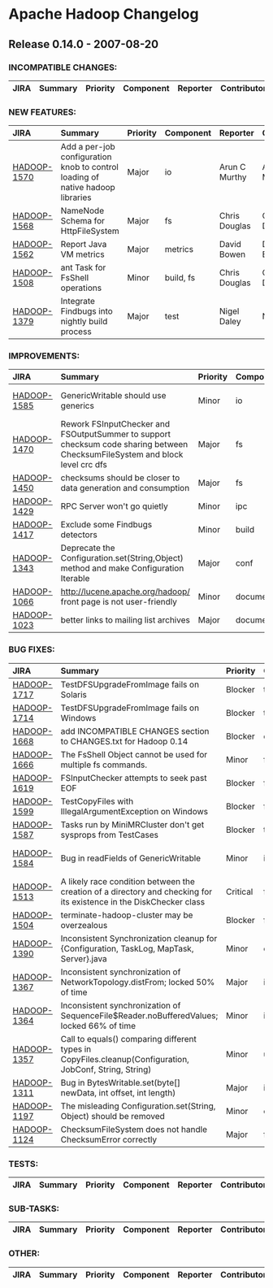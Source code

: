# Apache Hadoop Changelog

## Release 0.14.0 - 2007-08-20

### INCOMPATIBLE CHANGES:

| JIRA | Summary | Priority | Component | Reporter | Contributor |
|:---- |:---- | :--- |:---- |:---- |:---- |


### NEW FEATURES:

| JIRA | Summary | Priority | Component | Reporter | Contributor |
|:---- |:---- | :--- |:---- |:---- |:---- |
| [HADOOP-1570](https://issues.apache.org/jira/browse/HADOOP-1570) | Add a per-job configuration knob to control loading of native hadoop libraries |  Major | io | Arun C Murthy | Arun C Murthy |
| [HADOOP-1568](https://issues.apache.org/jira/browse/HADOOP-1568) | NameNode Schema for HttpFileSystem |  Major | fs | Chris Douglas | Chris Douglas |
| [HADOOP-1562](https://issues.apache.org/jira/browse/HADOOP-1562) | Report Java VM metrics |  Major | metrics | David Bowen | David Bowen |
| [HADOOP-1508](https://issues.apache.org/jira/browse/HADOOP-1508) | ant Task for FsShell operations |  Minor | build, fs | Chris Douglas | Chris Douglas |
| [HADOOP-1379](https://issues.apache.org/jira/browse/HADOOP-1379) | Integrate Findbugs into nightly build process |  Major | test | Nigel Daley | Nigel Daley |


### IMPROVEMENTS:

| JIRA | Summary | Priority | Component | Reporter | Contributor |
|:---- |:---- | :--- |:---- |:---- |:---- |
| [HADOOP-1585](https://issues.apache.org/jira/browse/HADOOP-1585) | GenericWritable should use generics |  Minor | io | Espen Amble Kolstad | Espen Amble Kolstad |
| [HADOOP-1470](https://issues.apache.org/jira/browse/HADOOP-1470) | Rework FSInputChecker and FSOutputSummer to support checksum code sharing between ChecksumFileSystem and block level crc dfs |  Major | fs | Hairong Kuang | Hairong Kuang |
| [HADOOP-1450](https://issues.apache.org/jira/browse/HADOOP-1450) | checksums should be closer to data generation and consumption |  Major | fs | Doug Cutting | Doug Cutting |
| [HADOOP-1429](https://issues.apache.org/jira/browse/HADOOP-1429) | RPC Server won't go quietly |  Minor | ipc | stack | stack |
| [HADOOP-1417](https://issues.apache.org/jira/browse/HADOOP-1417) | Exclude some Findbugs detectors |  Minor | build | Nigel Daley | Nigel Daley |
| [HADOOP-1343](https://issues.apache.org/jira/browse/HADOOP-1343) | Deprecate the Configuration.set(String,Object) method and make Configuration Iterable |  Major | conf | Owen O'Malley | Owen O'Malley |
| [HADOOP-1066](https://issues.apache.org/jira/browse/HADOOP-1066) | http://lucene.apache.org/hadoop/ front page is not user-friendly |  Minor | documentation | Marco Nicosia | Doug Cutting |
| [HADOOP-1023](https://issues.apache.org/jira/browse/HADOOP-1023) | better links to mailing list archives |  Major | documentation | Daniel Naber | Tom White |


### BUG FIXES:

| JIRA | Summary | Priority | Component | Reporter | Contributor |
|:---- |:---- | :--- |:---- |:---- |:---- |
| [HADOOP-1717](https://issues.apache.org/jira/browse/HADOOP-1717) | TestDFSUpgradeFromImage fails on Solaris |  Blocker | test | Nigel Daley | Raghu Angadi |
| [HADOOP-1714](https://issues.apache.org/jira/browse/HADOOP-1714) | TestDFSUpgradeFromImage fails on Windows |  Blocker | test | Nigel Daley | Raghu Angadi |
| [HADOOP-1668](https://issues.apache.org/jira/browse/HADOOP-1668) | add INCOMPATIBLE CHANGES section to CHANGES.txt for Hadoop 0.14 |  Blocker | documentation | Nigel Daley | Nigel Daley |
| [HADOOP-1666](https://issues.apache.org/jira/browse/HADOOP-1666) | The FsShell Object cannot be used for multiple fs commands. |  Minor | fs | dhruba borthakur | dhruba borthakur |
| [HADOOP-1619](https://issues.apache.org/jira/browse/HADOOP-1619) | FSInputChecker attempts to seek past EOF |  Blocker | fs | Nigel Daley | Hairong Kuang |
| [HADOOP-1599](https://issues.apache.org/jira/browse/HADOOP-1599) | TestCopyFiles with IllegalArgumentException on Windows |  Blocker | fs | Nigel Daley | Senthil Subramanian |
| [HADOOP-1587](https://issues.apache.org/jira/browse/HADOOP-1587) | Tasks run by MiniMRCluster don't get sysprops from TestCases |  Blocker | test | Alejandro Abdelnur | Devaraj Das |
| [HADOOP-1584](https://issues.apache.org/jira/browse/HADOOP-1584) | Bug in readFields of GenericWritable |  Minor | io | Espen Amble Kolstad | Espen Amble Kolstad |
| [HADOOP-1513](https://issues.apache.org/jira/browse/HADOOP-1513) | A likely race condition between the creation of a directory and checking for its existence in the DiskChecker class |  Critical | fs | Devaraj Das | Devaraj Das |
| [HADOOP-1504](https://issues.apache.org/jira/browse/HADOOP-1504) | terminate-hadoop-cluster may be overzealous |  Blocker | fs/s3 | Doug Cutting | Tom White |
| [HADOOP-1390](https://issues.apache.org/jira/browse/HADOOP-1390) | Inconsistent Synchronization cleanup for {Configuration, TaskLog, MapTask, Server}.java |  Minor | conf, ipc | Devaraj Das | Devaraj Das |
| [HADOOP-1367](https://issues.apache.org/jira/browse/HADOOP-1367) | Inconsistent synchronization of NetworkTopology.distFrom; locked 50% of time |  Major | io | Nigel Daley | Hairong Kuang |
| [HADOOP-1364](https://issues.apache.org/jira/browse/HADOOP-1364) | Inconsistent synchronization of SequenceFile$Reader.noBufferedValues; locked 66% of time |  Minor | io | Nigel Daley | Owen O'Malley |
| [HADOOP-1357](https://issues.apache.org/jira/browse/HADOOP-1357) | Call to equals() comparing different types in CopyFiles.cleanup(Configuration, JobConf, String, String) |  Minor | util | Nigel Daley | Arun C Murthy |
| [HADOOP-1311](https://issues.apache.org/jira/browse/HADOOP-1311) | Bug in BytesWritable.set(byte[] newData, int offset, int length) |  Major | io | Srikanth Kakani | dhruba borthakur |
| [HADOOP-1197](https://issues.apache.org/jira/browse/HADOOP-1197) | The misleading Configuration.set(String, Object) should be removed |  Minor | conf | Owen O'Malley | Owen O'Malley |
| [HADOOP-1124](https://issues.apache.org/jira/browse/HADOOP-1124) | ChecksumFileSystem does not handle ChecksumError correctly |  Major | fs | Hairong Kuang | Hairong Kuang |


### TESTS:

| JIRA | Summary | Priority | Component | Reporter | Contributor |
|:---- |:---- | :--- |:---- |:---- |:---- |


### SUB-TASKS:

| JIRA | Summary | Priority | Component | Reporter | Contributor |
|:---- |:---- | :--- |:---- |:---- |:---- |


### OTHER:

| JIRA | Summary | Priority | Component | Reporter | Contributor |
|:---- |:---- | :--- |:---- |:---- |:---- |


